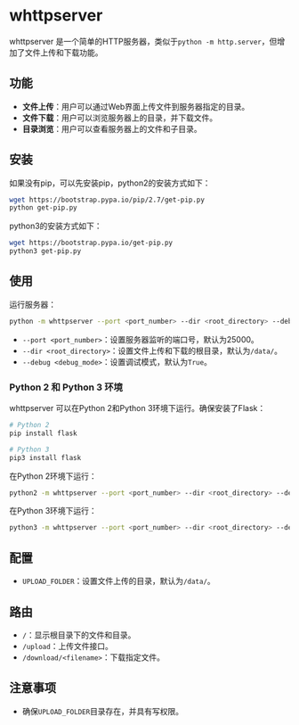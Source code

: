 # whttpserver

whttpserver 是一个简单的HTTP服务器，类似于`python -m http.server`，但增加了文件上传和下载功能。

## 功能

- **文件上传**：用户可以通过Web界面上传文件到服务器指定的目录。
- **文件下载**：用户可以浏览服务器上的目录，并下载文件。
- **目录浏览**：用户可以查看服务器上的文件和子目录。

## 安装

如果没有pip，可以先安装pip，python2的安装方式如下：

```bash
wget https://bootstrap.pypa.io/pip/2.7/get-pip.py
python get-pip.py
```

python3的安装方式如下：

```bash
wget https://bootstrap.pypa.io/get-pip.py
python3 get-pip.py
```

## 使用

运行服务器：

```bash
python -m whttpserver --port <port_number> --dir <root_directory> --debug <debug_mode>
```

- `--port <port_number>`：设置服务器监听的端口号，默认为25000。
- `--dir <root_directory>`：设置文件上传和下载的根目录，默认为`/data/`。
- `--debug <debug_mode>`：设置调试模式，默认为`True`。

### Python 2 和 Python 3 环境

whttpserver 可以在Python 2和Python 3环境下运行。确保安装了Flask：

```bash
# Python 2
pip install flask

# Python 3
pip3 install flask
```

在Python 2环境下运行：

```bash
python2 -m whttpserver --port <port_number> --dir <root_directory> --debug <debug_mode>
```

在Python 3环境下运行：

```bash
python3 -m whttpserver --port <port_number> --dir <root_directory> --debug <debug_mode>
```

## 配置

- `UPLOAD_FOLDER`：设置文件上传的目录，默认为`/data/`。

## 路由

- `/`：显示根目录下的文件和目录。
- `/upload`：上传文件接口。
- `/download/<filename>`：下载指定文件。

## 注意事项

- 确保`UPLOAD_FOLDER`目录存在，并具有写权限。